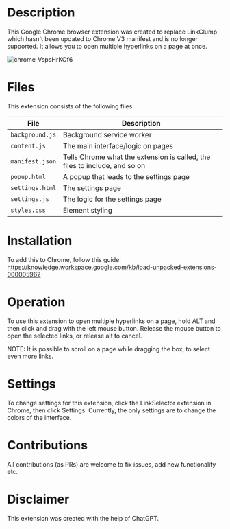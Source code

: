 # Description
This Google Chrome browser extension was created to replace LinkClump which hasn't been updated to Chrome V3 manifest and is no longer supported.
It allows you to open multiple hyperlinks on a page at once.

![chrome_VspsHrKOf6](https://github.com/user-attachments/assets/1075fd07-a732-4004-a3ea-7061c85cbabf)

# Files
This extension consists of the following files:

| File            | Description                                           |
|-----------------|-------------------------------------------------------|
| `background.js` | Background service worker                             |
| `content.js`    | The main interface/logic on pages                     |
| `manifest.json` | Tells Chrome what the extension is called, the files to include, and so on |
| `popup.html`    | A popup that leads to the settings page               |
| `settings.html` | The settings page                                     |
| `settings.js`   | The logic for the settings page                       |
| `styles.css`    | Element styling                                       |

# Installation
To add this to Chrome, follow this guide:
https://knowledge.workspace.google.com/kb/load-unpacked-extensions-000005962

# Operation
To use this extension to open multiple hyperlinks on a page, hold ALT and then click and drag with the left mouse button. Release the mouse button to open the selected links, or release alt to cancel.

NOTE: It is possible to scroll on a page while dragging the box, to select even more links.

# Settings
To change settings for this extension, click the LinkSelector extension in Chrome, then click Settings.
Currently, the only settings are to change the colors of the interface.

# Contributions
All contributions (as PRs) are welcome to fix issues, add new functionality etc.

# Disclaimer
This extension was created with the help of ChatGPT.
